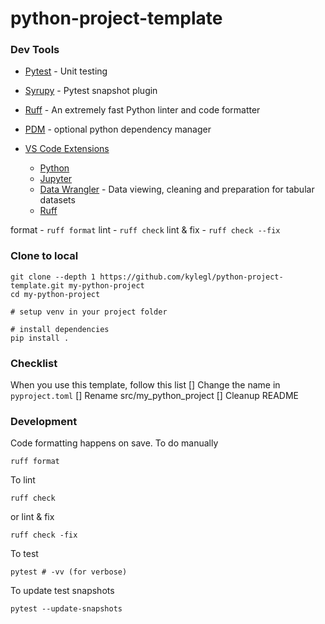 # python-project-template

### Dev Tools
- [Pytest](https://docs.pytest.org/en/stable/) - Unit testing
- [Syrupy](https://github.com/tophat/syrupy) - Pytest snapshot plugin
- [Ruff](https://docs.astral.sh/ruff/) - An extremely fast Python linter and code formatter
- [PDM](https://pdm-project.org/en/latest/) - optional python dependency manager

- [VS Code Extensions](./.vscode/extensions.json)
  - [Python](https://marketplace.visualstudio.com/items?itemName=ms-python.python)
  - [Jupyter](https://marketplace.visualstudio.com/items?itemName=ms-toolsai.jupyter)
  - [Data Wrangler](https://marketplace.visualstudio.com/items?itemName=ms-toolsai.datawrangler) - Data viewing, cleaning and preparation for tabular datasets
  - [Ruff](https://marketplace.visualstudio.com/items?itemName=charliermarsh.ruff)

format - `ruff format`
lint - `ruff check`
lint & fix - `ruff check --fix`

### Clone to local
```
git clone --depth 1 https://github.com/kylegl/python-project-template.git my-python-project
cd my-python-project

# setup venv in your project folder

# install dependencies
pip install .
```

### Checklist
When you use this template, follow this list
[] Change the name in `pyproject.toml`
[] Rename src/my_python_project
[] Cleanup README


### Development
Code formatting happens on save. To do manually
```
ruff format
```
To lint
```
ruff check
```
or lint & fix
```
ruff check -fix
```
To test
```
pytest # -vv (for verbose)
```
To update test snapshots
```
pytest --update-snapshots
```
